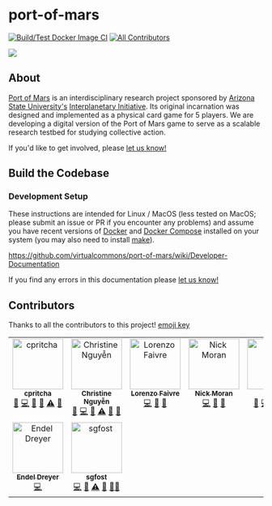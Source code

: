 # port-of-mars

[![Build/Test Docker Image CI](https://github.com/virtualcommons/port-of-mars/actions/workflows/docker-ci.yml/badge.svg)](https://github.com/virtualcommons/port-of-mars/actions/workflows/docker-ci.yml) <!-- ALL-CONTRIBUTORS-BADGE:START - Do not remove or modify this section -->
[![All Contributors](https://img.shields.io/badge/all_contributors-9-orange.svg?style=flat-square)](#contributors-)
<!-- ALL-CONTRIBUTORS-BADGE:END --> 

[![](https://dcbadge.vercel.app/api/server/AFEtAJZfEM)](https://discord.gg/AFEtAJZfEM)


## About

[Port of Mars](https://interplanetary.asu.edu/port-of-mars) is an interdisciplinary research project sponsored by [Arizona State University's](https://www.asu.edu) [Interplanetary Initiative](https://interplanetary.asu.edu/). Its original incarnation was designed and implemented as a physical card game for 5 players. We are developing a digital version of the Port of Mars game to serve as a scalable research testbed for studying collective action.

If you'd like to get involved, please [let us know!](https://complexity.asu.edu/contact)

## Build the Codebase

### Development Setup

These instructions are intended for Linux / MacOS (less tested on MacOS; please submit an issue or PR if you encounter any problems) and assume you have recent versions of [Docker](https://docs.docker.com/engine/install/#server) and [Docker Compose](https://docs.docker.com/compose/install/) installed on your system (you may also need to install [make](https://www.gnu.org/software/make/)).

https://github.com/virtualcommons/port-of-mars/wiki/Developer-Documentation

If you find any errors in this documentation please [let us know!](https://github.com/virtualcommons/port-of-mars/issues/new)

## Contributors

Thanks to all the contributors to this project! [emoji key](https://allcontributors.org/docs/en/emoji-key)

<!-- ALL-CONTRIBUTORS-LIST:START - Do not remove or modify this section -->
<!-- prettier-ignore-start -->
<!-- markdownlint-disable -->
<table>
  <tbody>
    <tr>
      <td align="center" valign="top" width="14.28%"><a href="https://github.com/cpritcha"><img src="https://avatars0.githubusercontent.com/u/4530298?v=4?s=100" width="100px;" alt="cpritcha"/><br /><sub><b>cpritcha</b></sub></a><br /><a href="https://github.com/virtualcommons/port-of-mars/issues?q=author%3Acpritcha" title="Bug reports">🐛</a> <a href="https://github.com/virtualcommons/port-of-mars/commits?author=cpritcha" title="Code">💻</a> <a href="https://github.com/virtualcommons/port-of-mars/commits?author=cpritcha" title="Documentation">📖</a> <a href="#maintenance-cpritcha" title="Maintenance">🚧</a> <a href="https://github.com/virtualcommons/port-of-mars/commits?author=cpritcha" title="Tests">⚠️</a> <a href="https://github.com/virtualcommons/port-of-mars/pulls?q=is%3Apr+reviewed-by%3Acpritcha" title="Reviewed Pull Requests">👀</a></td>
      <td align="center" valign="top" width="14.28%"><a href="https://www.linkedin.com/in/chrstngyn/"><img src="https://avatars0.githubusercontent.com/u/8737685?v=4?s=100" width="100px;" alt="Christine Nguyễn"/><br /><sub><b>Christine Nguyễn</b></sub></a><br /><a href="https://github.com/virtualcommons/port-of-mars/issues?q=author%3Achrstngyn" title="Bug reports">🐛</a> <a href="https://github.com/virtualcommons/port-of-mars/commits?author=chrstngyn" title="Code">💻</a> <a href="https://github.com/virtualcommons/port-of-mars/commits?author=chrstngyn" title="Documentation">📖</a> <a href="https://github.com/virtualcommons/port-of-mars/commits?author=chrstngyn" title="Tests">⚠️</a> <a href="#design-chrstngyn" title="Design">🎨</a> <a href="https://github.com/virtualcommons/port-of-mars/pulls?q=is%3Apr+reviewed-by%3Achrstngyn" title="Reviewed Pull Requests">👀</a></td>
      <td align="center" valign="top" width="14.28%"><a href="http://adelerium.dev"><img src="https://avatars2.githubusercontent.com/u/43051098?v=4?s=100" width="100px;" alt="Lorenzo Faivre"/><br /><sub><b>Lorenzo Faivre</b></sub></a><br /><a href="https://github.com/virtualcommons/port-of-mars/commits?author=lfaivre" title="Code">💻</a> <a href="https://github.com/virtualcommons/port-of-mars/commits?author=lfaivre" title="Documentation">📖</a> <a href="#design-lfaivre" title="Design">🎨</a></td>
      <td align="center" valign="top" width="14.28%"><a href="http://nmoran.com"><img src="https://avatars0.githubusercontent.com/u/31869062?v=4?s=100" width="100px;" alt="Nick Moran"/><br /><sub><b>Nick Moran</b></sub></a><br /><a href="https://github.com/virtualcommons/port-of-mars/commits?author=nick-moran" title="Code">💻</a> <a href="https://github.com/virtualcommons/port-of-mars/commits?author=nick-moran" title="Documentation">📖</a> <a href="#design-nick-moran" title="Design">🎨</a></td>
      <td align="center" valign="top" width="14.28%"><a href="https://complexity.asu.edu"><img src="https://avatars0.githubusercontent.com/u/22534?v=4?s=100" width="100px;" alt="A Lee"/><br /><sub><b>A Lee</b></sub></a><br /><a href="https://github.com/virtualcommons/port-of-mars/issues?q=author%3Aalee" title="Bug reports">🐛</a> <a href="https://github.com/virtualcommons/port-of-mars/commits?author=alee" title="Code">💻</a> <a href="#maintenance-alee" title="Maintenance">🚧</a> <a href="https://github.com/virtualcommons/port-of-mars/pulls?q=is%3Apr+reviewed-by%3Aalee" title="Reviewed Pull Requests">👀</a> <a href="#projectManagement-alee" title="Project Management">📆</a></td>
      <td align="center" valign="top" width="14.28%"><a href="https://github.com/connor4410"><img src="https://avatars2.githubusercontent.com/u/65049616?v=4?s=100" width="100px;" alt="connor4410"/><br /><sub><b>connor4410</b></sub></a><br /><a href="https://github.com/virtualcommons/port-of-mars/issues?q=author%3Aconnor4410" title="Bug reports">🐛</a> <a href="#userTesting-connor4410" title="User Testing">📓</a></td>
      <td align="center" valign="top" width="14.28%"><a href="https://github.com/tsommer2"><img src="https://avatars0.githubusercontent.com/u/65748677?v=4?s=100" width="100px;" alt="tsommer2"/><br /><sub><b>tsommer2</b></sub></a><br /><a href="https://github.com/virtualcommons/port-of-mars/issues?q=author%3Atsommer2" title="Bug reports">🐛</a> <a href="#userTesting-tsommer2" title="User Testing">📓</a></td>
    </tr>
    <tr>
      <td align="center" valign="top" width="14.28%"><a href="http://colyseus.io"><img src="https://avatars3.githubusercontent.com/u/130494?v=4?s=100" width="100px;" alt="Endel Dreyer"/><br /><sub><b>Endel Dreyer</b></sub></a><br /><a href="https://github.com/virtualcommons/port-of-mars/commits?author=endel" title="Code">💻</a></td>
      <td align="center" valign="top" width="14.28%"><a href="https://github.com/sgfost"><img src="https://avatars.githubusercontent.com/u/46429375?v=4?s=100" width="100px;" alt="sgfost"/><br /><sub><b>sgfost</b></sub></a><br /><a href="https://github.com/virtualcommons/port-of-mars/commits?author=sgfost" title="Code">💻</a> <a href="#design-sgfost" title="Design">🎨</a> <a href="https://github.com/virtualcommons/port-of-mars/commits?author=sgfost" title="Tests">⚠️</a> <a href="https://github.com/virtualcommons/port-of-mars/commits?author=sgfost" title="Documentation">📖</a> <a href="#mentoring-sgfost" title="Mentoring">🧑‍🏫</a></td>
    </tr>
  </tbody>
</table>

<!-- markdownlint-restore -->
<!-- prettier-ignore-end -->

<!-- ALL-CONTRIBUTORS-LIST:END -->
